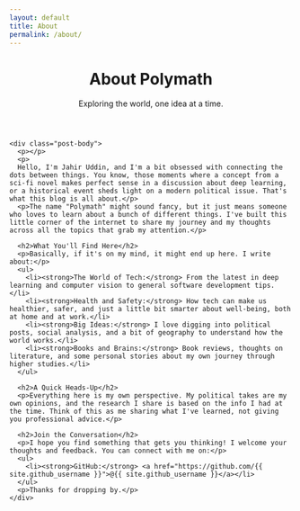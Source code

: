 ```yaml
---
layout: default
title: About
permalink: /about/
---
```


<div class="container">
  <div class="post-content">
    <header class="post-header">
      <h1 class="post-title">About Polymath</h1>
      <p class="post-excerpt">Exploring the world, one idea at a time.</p>
    </header>


    <div class="post-body">
      <p></p>
      <p>
      Hello, I'm Jahir Uddin, and I'm a bit obsessed with connecting the dots between things. You know, those moments where a concept from a sci-fi novel makes perfect sense in a discussion about deep learning, or a historical event sheds light on a modern political issue. That's what this blog is all about.</p>
      <p>The name "Polymath" might sound fancy, but it just means someone who loves to learn about a bunch of different things. I've built this little corner of the internet to share my journey and my thoughts across all the topics that grab my attention.</p>
      
      <h2>What You'll Find Here</h2>
      <p>Basically, if it's on my mind, it might end up here. I write about:</p>
      <ul>
        <li><strong>The World of Tech:</strong> From the latest in deep learning and computer vision to general software development tips.</li>
        <li><strong>Health and Safety:</strong> How tech can make us healthier, safer, and just a little bit smarter about well-being, both at home and at work.</li>
        <li><strong>Big Ideas:</strong> I love digging into political posts, social analysis, and a bit of geography to understand how the world works.</li>
        <li><strong>Books and Brains:</strong> Book reviews, thoughts on literature, and some personal stories about my own journey through higher studies.</li>
      </ul>

      <h2>A Quick Heads-Up</h2>
      <p>Everything here is my own perspective. My political takes are my own opinions, and the research I share is based on the info I had at the time. Think of this as me sharing what I've learned, not giving you professional advice.</p>

      <h2>Join the Conversation</h2>
      <p>I hope you find something that gets you thinking! I welcome your thoughts and feedback. You can connect with me on:</p>
      <ul>
        <li><strong>GitHub:</strong> <a href="https://github.com/{{ site.github_username }}">@{{ site.github_username }}</a></li>
      </ul>
      <p>Thanks for dropping by.</p>
    </div>
  </div>
</div>